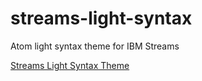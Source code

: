 # streams-light-syntax
Atom light syntax theme for IBM Streams

[Streams Light Syntax Theme](./images/streamslighttheme.png)
